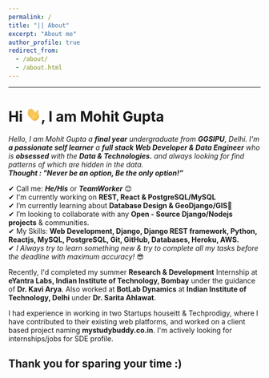 ```yaml
---
permalink: /
title: "|| About"
excerpt: "About me"
author_profile: true
redirect_from: 
  - /about/
  - /about.html
---
```


<hr>
<h1>Hi <img src="https://raw.githubusercontent.com/ABSphreak/ABSphreak/master/gifs/Hi.gif" width="30px">, I am Mohit Gupta </h1>
<p><em>
Hello, I am Mohit Gupta a <b>final year</b> undergraduate from <b>GGSIPU</b>, Delhi</a>. I'm <b>a passionate self learner</b> a <b>full stack Web Developer & Data Engineer</b> who is <b>obsessed</b> with the <b>Data & Technologies.</b> and always looking for find patterns of which are hidden in the data. </em> 
<br><b><i align="center">Thought : "Never be an option, Be the only option!”</i></b>
</p>

✔ Call me: ***He/His*** or ***TeamWorker*** 😊 <br>
✔ I'm currently working on **REST, React & PostgreSQL/MySQL** <br>
✔ I’m currently learning about **Database Design & GeoDjango/GIS**🥰<br>
✔ I’m looking to collaborate with any **Open - Source Django/Nodejs projects** & communities.<br>
✔ My Skills: **Web Development, Django, Django REST framework, Python, Reactjs, MySQL, PostgreSQL, Git, GitHub, Databases, Heroku, AWS.**<br>
✔ *I Always try to learn something new & try to complete all my tasks before the deadline with maximum accuracy!* 😎<br>

Recently, I'd completed my summer **Research & Development** Internship at **eYantra Labs, Indian Institute of Technology, Bombay** under the guidance of **Dr. Kavi Arya**. 
Also worked at **BotLab Dynamics** at **Indian Institute of Technology, Delhi** under **Dr. Sarita Ahlawat**.

I had experience in working in two Startups houseitt & Techprodigy, where I have contributed to their existing web platforms, and worked on a client based project naming **mystudybuddy.co.in**. I'm actively looking for internships/jobs for SDE profile.

Thank you for sparing your time :)
-----
